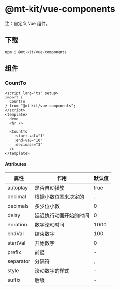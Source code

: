 # @mt-kit/vue-components

注：自定义 Vue 组件。

## 下载

```bash
npm i @mt-kit/vue-components
```

## 组件

### CountTo

```vue
<script lang="ts" setup>
import {
  CountTo
} from "@mt-kit/vue-components";
</script>
<template>
  demo
  <hr />

  <CountTo
    :start-val="1"
    :end-val="10"
    :decimals="3"
  />
</template>

```

#### Attributes

| 属性 | 作用 | 默认值 |
| ---- | ---- | ---- |
| autoplay | 是否自动播放 | true |
| decimal | 根据小数位置来决定的 | . |
| decimals | 多少位小数 | 0 |
| delay | 延迟执行动画开始的时间 | 0 |
| duration | 数字滚动时间 | 1000 |
| endVal | 结束数字 | 100 |
| startVal | 开始数字 | 0 |
| prefix | 前缀 | - |
| separator | 分隔符 | , |
| style | 滚动数字的样式 | - |
| suffix | 后缀 | - |
